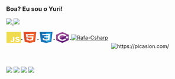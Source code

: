 ### Boa? Eu sou o Yuri!

<div>
  <a href="https://github.com/askovie">
    <img height="180em" src="https://github-readme-stats.vercel.app/api?username=askovie&show_icons=true&theme=dracula&include_all_commits-true&count_private-true" />
    <img height="180em" src="https://github-readme-stats.vercel.app/api/top-langs/?username=askovie&layout=compact&langs_count=16&theme=dracula" />
</div>




<div style="display: inline_block"><br>
  <img align="center" alt="Rafa-Js" height="30" width="40" src="https://raw.githubusercontent.com/devicons/devicon/master/icons/javascript/javascript-plain.svg">

  <img align="center" alt="Rafa-HTML" height="30" width="40" src="https://raw.githubusercontent.com/devicons/devicon/master/icons/html5/html5-original.svg">
  <img align="center" alt="Rafa-CSS" height="30" width="40" src="https://raw.githubusercontent.com/devicons/devicon/master/icons/css3/css3-original.svg">

  <img align="center" alt="Rafa-Csharp" height="30" width="40" src="https://raw.githubusercontent.com/devicons/devicon/master/icons/csharp/csharp-original.svg">


<img align="center" alt="Rafa-Csharp" height="30" width="40" src="https://cdn.jsdelivr.net/gh/devicons/devicon/icons/adonisjs/adonisjs-original.svg" />

  <br>
<a href="https://picasion.com/"><img align="right" src="https://i.picasion.com/pic92/ae657a30cebe9e9df27d0f555db7e7d4.gif" width="220" height="400" border="0"  alt="https://picasion.com/" /></a><br /><a href="https://picasion.com/"></a>

<br>   
</div>

  

  
  ##
 
<div> 
 
  <a href="https://instagram.com/ys.glim" target="_blank"><img src="https://img.shields.io/badge/-Instagram-%23E4405F?style=for-the-badge&logo=instagram&logoColor=white" target="_blank"></a>
 <a href="https://discord.gg/askovie" target="_blank"><img src="https://img.shields.io/badge/Discord-7289DA?style=for-the-badge&logo=discord&logoColor=white" target="_blank"></a> 
  <a href = "mailto:ygalvaolima@gmail.com"><img src="https://img.shields.io/badge/-Gmail-%23333?style=for-the-badge&logo=gmail&logoColor=white" target="_blank"></a>
  <a href="https://www.linkedin.com/in/y-lima-4656482a3/" target="_blank"><img src="https://img.shields.io/badge/-LinkedIn-%230077B5?style=for-the-badge&logo=linkedin&logoColor=white" target="_blank"></a> 
  
</div>






